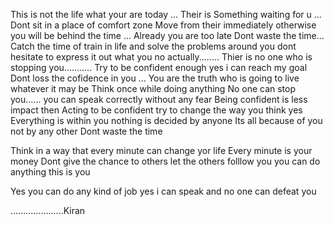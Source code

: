 This is not the life what your are today ...
Their is Something waiting for u ...
Dont sit in a place of comfort zone Move from their immediately otherwise you will be behind the time ...
Already you are too late Dont waste the time...
Catch the time of train in life and solve the problems around you dont hesitate to express it out what you no actually........
Thier is no one who is stopping you...........
Try to be confident enough
yes i can reach my goal
Dont loss the cofidence in you ...
You are the truth who is going to live whatever it may be 
Think once while doing anything
No one can stop you......
you can speak correctly without any fear
Being confident is less impact then Acting to be confident try to change the way you think
yes Everything is within you nothing is decided by anyone
Its all because of you not by any other
Dont waste the time

Think in a way that every minute can change yor life
Every minute is your money
Dont give the chance to others
let the others folllow you
you can do anything this is you

Yes you can do any kind of job 
yes i can speak and no one can defeat you


.....................Kiran
